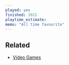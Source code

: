 ```yaml
---
played: yes
finished: 2021
playtime_estimate:
memo: "All time favourite"
---
```


## Related
- [Video Games](notes/Video%20Games.md)